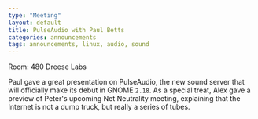 ```yaml
---
type: "Meeting"
layout: default
title: PulseAudio with Paul Betts
categories: announcements
tags: announcements, linux, audio, sound
---
```

Room: 480 Dreese Labs  

Paul gave a great presentation on PulseAudio, the new sound server that will
officially make its debut in GNOME `2.18`. As a special treat, Alex gave a preview
of Peter's upcoming Net Neutrality meeting, explaining that the Internet is not
a dump truck, but really a series of tubes.

<!--FIXME-->
<!-- [![](/sites/default/files/DSCF5003.thumbnail.JPG)](/sites/default/files/DSCF5003.JPG "Alex explains the inner working of the Internet backbone, or "tubes", to an enthralled audience.")

[![](/sites/default/files/DSCF5004.thumbnail.JPG)](/sites/default/files/DSCF5004.JPG "Here is a more detailed picture of the "tubes." Notice that Senator Steven's internets were sent on Friday, and were received "today". Obviously this is a problem.")

[![](/sites/default/files/DSCF5005.thumbnail.JPG)](/sites/default/files/DSCF5005.JPG "Here is a photograph of the right side of the board. The "tube" at the bottom is being cleared with race horses and lottery balls. Also, the Internet is not a duck.") -->
